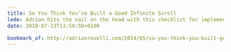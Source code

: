 ```yaml
---
title: So You Think You’ve Built a Good Infinite Scroll
lede: Adrian hits the nail on the head with this checklist for implementing infinite scroll.
date: 2018-07-13T13:59:50+0100

bookmark_of: http://adrianroselli.com/2014/05/so-you-think-you-built-good-infinite.html
---
```

